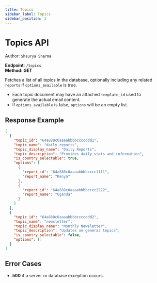 ```yaml
---
title: Topics
sidebar_label: Topics
sidebar_position: 3
---
```


# Topics API

Author: `Shaurya Sharma`

**Endpoint**: `/topics`  
**Method**: **GET**

Fetches a list of all topics in the database, optionally including any related `reports` if `options_available` is true.

- Each topic document may have an attached `template_id` used to generate the actual email content.
- If `options_available` is false, `options` will be an empty list.

## Response Example
```json
[
  {
    "topic_id": "64a888c0aaaabbbbccccddd1",
    "topic_name": "daily_reports",
    "topic_display_name": "Daily Reports",
    "topic_description": "Provides daily stats and information",
    "is_country_selectable": true,
    "options": [
      {
        "report_id": "64a888c0aaaabbbbcccc1111",
        "report_name": "Kenya"
      },
      {
        "report_id": "64a888c0aaaabbbbcccc2222",
        "report_name": "Uganda"
      }
    ]
  },
  {
    "topic_id": "64a888c0aaaabbbbccccddd2",
    "topic_name": "newsletter",
    "topic_display_name": "Monthly Newsletter",
    "topic_description": "Updates on general topics",
    "is_country_selectable": false,
    "options": []
  }
]
```

## Error Cases
- **500** if a server or database exception occurs.